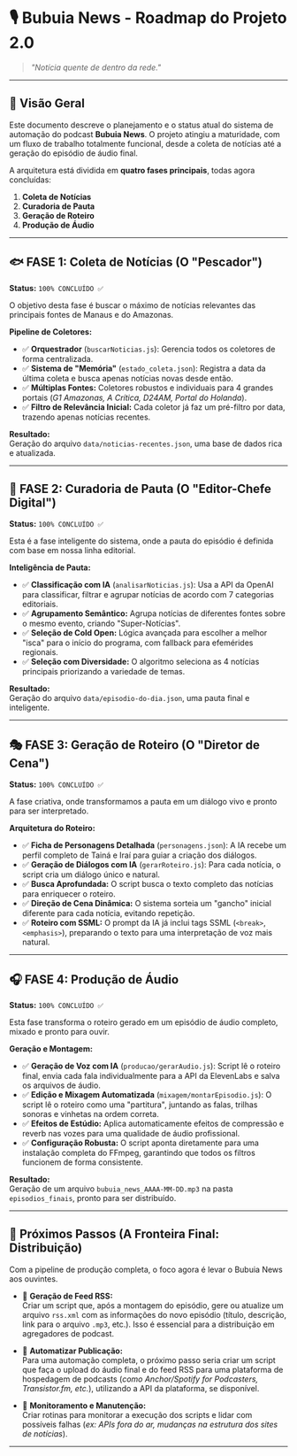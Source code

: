 # 🎙️ Bubuia News - Roadmap do Projeto 2.0

> _"Notícia quente de dentro da rede."_

---

## 🚀 Visão Geral

Este documento descreve o planejamento e o status atual do sistema de automação do podcast **Bubuia News**. O projeto atingiu a maturidade, com um fluxo de trabalho totalmente funcional, desde a coleta de notícias até a geração do episódio de áudio final.

A arquitetura está dividida em **quatro fases principais**, todas agora concluídas:

1. **Coleta de Notícias**
2. **Curadoria de Pauta**
3. **Geração de Roteiro**
4. **Produção de Áudio**

---

## 🐟 FASE 1: Coleta de Notícias (O "Pescador")

**Status:** `100% CONCLUÍDO ✅`

O objetivo desta fase é buscar o máximo de notícias relevantes das principais fontes de Manaus e do Amazonas.

**Pipeline de Coletores:**

- ✅ **Orquestrador** (`buscarNoticias.js`): Gerencia todos os coletores de forma centralizada.
- ✅ **Sistema de "Memória"** (`estado_coleta.json`): Registra a data da última coleta e busca apenas notícias novas desde então.
- ✅ **Múltiplas Fontes:** Coletores robustos e individuais para 4 grandes portais (_G1 Amazonas, A Crítica, D24AM, Portal do Holanda_).
- ✅ **Filtro de Relevância Inicial:** Cada coletor já faz um pré-filtro por data, trazendo apenas notícias recentes.

**Resultado:**  
Geração do arquivo `data/noticias-recentes.json`, uma base de dados rica e atualizada.

---

## 📰 FASE 2: Curadoria de Pauta (O "Editor-Chefe Digital")

**Status:** `100% CONCLUÍDO ✅`

Esta é a fase inteligente do sistema, onde a pauta do episódio é definida com base em nossa linha editorial.

**Inteligência de Pauta:**

- ✅ **Classificação com IA** (`analisarNoticias.js`): Usa a API da OpenAI para classificar, filtrar e agrupar notícias de acordo com 7 categorias editoriais.
- ✅ **Agrupamento Semântico:** Agrupa notícias de diferentes fontes sobre o mesmo evento, criando "Super-Notícias".
- ✅ **Seleção de Cold Open:** Lógica avançada para escolher a melhor "isca" para o início do programa, com fallback para efemérides regionais.
- ✅ **Seleção com Diversidade:** O algoritmo seleciona as 4 notícias principais priorizando a variedade de temas.

**Resultado:**  
Geração do arquivo `data/episodio-do-dia.json`, uma pauta final e inteligente.

---

## 🎭 FASE 3: Geração de Roteiro (O "Diretor de Cena")

**Status:** `100% CONCLUÍDO ✅`

A fase criativa, onde transformamos a pauta em um diálogo vivo e pronto para ser interpretado.

**Arquitetura do Roteiro:**

- ✅ **Ficha de Personagens Detalhada** (`personagens.json`): A IA recebe um perfil completo de Tainá e Iraí para guiar a criação dos diálogos.
- ✅ **Geração de Diálogos com IA** (`gerarRoteiro.js`): Para cada notícia, o script cria um diálogo único e natural.
- ✅ **Busca Aprofundada:** O script busca o texto completo das notícias para enriquecer o roteiro.
- ✅ **Direção de Cena Dinâmica:** O sistema sorteia um "gancho" inicial diferente para cada notícia, evitando repetição.
- ✅ **Roteiro com SSML:** O prompt da IA já inclui tags SSML (`<break>`, `<emphasis>`), preparando o texto para uma interpretação de voz mais natural.

---

## 🎧 FASE 4: Produção de Áudio

**Status:** `100% CONCLUÍDO ✅`

Esta fase transforma o roteiro gerado em um episódio de áudio completo, mixado e pronto para ouvir.

**Geração e Montagem:**

- ✅ **Geração de Voz com IA** (`producao/gerarAudio.js`): Script lê o roteiro final, envia cada fala individualmente para a API da ElevenLabs e salva os arquivos de áudio.
- ✅ **Edição e Mixagem Automatizada** (`mixagem/montarEpisodio.js`): O script lê o roteiro como uma "partitura", juntando as falas, trilhas sonoras e vinhetas na ordem correta.
- ✅ **Efeitos de Estúdio:** Aplica automaticamente efeitos de compressão e reverb nas vozes para uma qualidade de áudio profissional.
- ✅ **Configuração Robusta:** O script aponta diretamente para uma instalação completa do FFmpeg, garantindo que todos os filtros funcionem de forma consistente.

**Resultado:**  
Geração de um arquivo `bubuia_news_AAAA-MM-DD.mp3` na pasta `episodios_finais`, pronto para ser distribuído.

---

## 📡 Próximos Passos (A Fronteira Final: Distribuição)

Com a pipeline de produção completa, o foco agora é levar o Bubuia News aos ouvintes.

- 🔄 **Geração de Feed RSS:**  
  Criar um script que, após a montagem do episódio, gere ou atualize um arquivo `rss.xml` com as informações do novo episódio (título, descrição, link para o arquivo `.mp3`, etc.). Isso é essencial para a distribuição em agregadores de podcast.

- 🔄 **Automatizar Publicação:**  
  Para uma automação completa, o próximo passo seria criar um script que faça o upload do áudio final e do feed RSS para uma plataforma de hospedagem de podcasts (_como Anchor/Spotify for Podcasters, Transistor.fm, etc._), utilizando a API da plataforma, se disponível.

- 🔄 **Monitoramento e Manutenção:**  
  Criar rotinas para monitorar a execução dos scripts e lidar com possíveis falhas (_ex: APIs fora do ar, mudanças na estrutura dos sites de notícias_).

---

